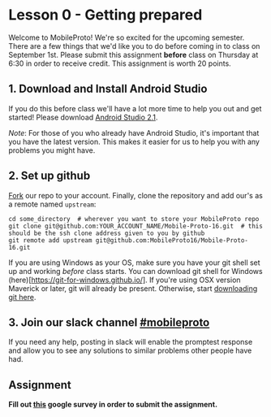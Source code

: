 # Lesson 0 - Getting prepared

Welcome to MobileProto! We're so excited for the upcoming semester. There are a few things that we'd like you to do before coming in to class on September 1st. Please submit this assignment **before** class on Thursday at 6:30 in order to receive credit. This assignment is worth 20 points.

## 1. Download and Install Android Studio

If you do this before class we'll have a lot more time to help you out and get started! Please download [Android Studio 2.1](https://developer.android.com/studio/install.html).

*Note*: For those of you who already have Android Studio, it's important that you have the latest version. This makes it easier for us to help you with any problems you might have.

## 2. Set up github

[Fork](https://help.github.com/articles/fork-a-repo/) our repo to your account. Finally, clone the repository and add our's as a remote named `upstream`:

```
cd some_directory  # wherever you want to store your MobileProto repo
git clone git@github.com:YOUR_ACCOUNT_NAME/Mobile-Proto-16.git  # this should be the ssh clone address given to you by github
git remote add upstream git@github.com:MobileProto16/Mobile-Proto-16.git
```

If you are using Windows as your OS, make sure you have your git shell set up and working *before* class starts. You can download git shell for Windows (here)[https://git-for-windows.github.io/]. If you're using OSX version Maverick or later, git will already be present. Otherwise, start [downloading git here](https://git-scm.com/download/mac).

## 3. Join our slack channel [#mobileproto](https://olin.slack.com/messages/mobileproto/)

If you need any help, posting in slack will enable the promptest response and allow you to see any solutions to similar problems other people have had.

## Assignment

**Fill out [this](https://goo.gl/forms/iIvhr5QeabYKLa9z2) google survey in order to submit the assignment.**
